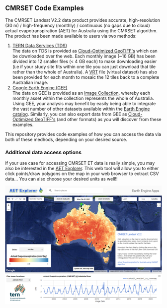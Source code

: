 
## CMRSET Code Examples

The CMRSET Landsat V2.2 data product provides accurate, high-resolution (30 m) / high-frequency (monthly) / continuous (no gaps due to cloud) actual evapotranspiration (AET) for Australia using the CMRSET algorithm.
The product has been made available to users via two methods:
1. <a href="https://portal.tern.org.au/actual-evapotranspiration-australia-cmrset-algorithm/21915" target="_blank">TERN Data Services (TDS)</a>  
   The data on TDS is provided as <a href="https://www.cogeo.org/" target="_blank">Cloud-Optimized GeoTIFF's</a> which can be downloaded over the web.  Each monthly image (~16 GB) has been divided into 12 smaller files (< 4 GB each) to make downloading easier (i.e if your study site fits within one tile you can just download that tile rather than the whole of Australia). A <a href="https://gdal.org/drivers/raster/vrt.html" target="_blank">VRT</a> file (virtual dataset) has also been provided for each month to mosaic the 12 tiles back to a complete Australian image.
2. <a href="https://developers.google.com/earth-engine/datasets/catalog/TERN_AET_CMRSET_LANDSAT_V2_2" target="_blank">Google Earth Engine (GEE)</a>  
   The data on GEE is provided as an <a href="https://developers.google.com/earth-engine/guides/ic_creating" target="_blank">Image Collection</a>, whereby each monthly asset within the collection represents the whole of Australia. Using GEE, your analysis may benefit by easily being able to integrate the vast number of other datasets available within the <a href="https://developers.google.com/earth-engine/datasets" target="_blank">Earth Engine catalog</a>. Similarly, you can also export data from GEE as <a href="https://www.cogeo.org/" target="_blank">Cloud-Optimized GeoTIFF's</a> (and other formats) as you will discover from these examples.

This repository provides code examples of how you can access the data via both of these medhods, depending on your desired source.

### Additional data access options

If your use case for accessing CMRSET ET data is really simple, you may also be interested in the <a href="https://tern-landscapes.earthengine.app/view/cmrset-landsat-v22" target="_blank">AET Explorer</a>. This web tool will allow you to either click points/draw polygons on the map in your web browser to extract CSV data... You can also choose your desired units as well!!

![alt text](./AET_Explorer.png "AET Explorer")


